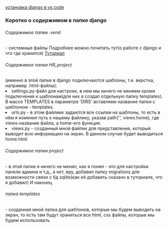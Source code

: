 <a href="https://code.visualstudio.com/docs/python/tutorial-django">установка django в vs code</a>
<h3>Коротко о содержимом в папке django</h3>
<h6>Содержимое папки .vend</h6> - системные файлы
Подробнее можно почитать тут(о работе с django и что где хранится) 
<a href="https://zen.yandex.ru/media/id/5eba7f439f339d116671be06/kak-dobavit-htmlshablon-v-django-5fa8c47fb1fbcf2e235ac874">Туториал<a/>
<h6>Содержимое папки HR_project</h6>(именно в этой папке в django подключаются шаблоны, т.е. верстка,  например .html-файлы):
<li>settings.py-файл для настроек, в нем мы ничего не меняем кроме подключения к шаблонам(для них я создал отдельную папку templates). В массе TEMPLATES в параметре
'DIRS' вставляем название папки с шаблоном - templates.</li>
<li>urls.py - в этом файлике задаются все ссылки на шаблоны, то есть в нём я изменил путь к нашему файлику, указав  path('', views.home), где views-название 
файла, а home-его функция.</li>
<li>views.py - созданный мной файлик для представления, который выводит всю информацию на экран. В данном случае будет выводиться home.html</li>
<h6>Содержимое папки project</h6> - в этой папке я ничего не менял, как я понял - это для настройки панели админа и т.д., а нет, вру, добавил папку migrations для 
возможности связи с бд sqlite(как её добавить сказано в туториале, что я добавил)
И наконец <h6>папка templates</h6> - созданная мной папка для шаблонов, которые мы будем выводить на экран, то есть там будут храниться все html, css файлы, которые мы
будем использовать

